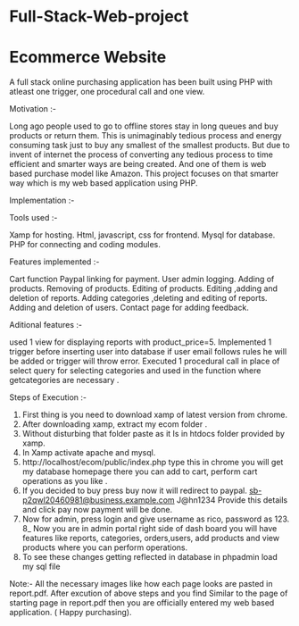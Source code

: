 # Full-Stack-Web-project

# Ecommerce Website

A full stack online purchasing application has been built using PHP with atleast one trigger, one procedural call and one view.

Motivation :-

Long ago people used to go to offline stores stay in long queues and buy products or return them. This is unimaginably tedious process and energy consuming task just to buy any smallest of the smallest products. But due to invent of internet the process of converting any tedious process to time efficient and smarter ways are being created. And one of them is web based purchase model like Amazon. This project focuses on that smarter way which is my web based application using PHP.


Implementation :-

Tools used :-

Xamp for hosting.
Html, javascript, css for frontend.
Mysql for database.
PHP for connecting and coding modules.


Features implemented :-

Cart function
Paypal linking for payment.
User admin logging.
Adding of products.
Removing of products.
Editing of products.
Editing ,adding and deletion of reports.
Adding categories ,deleting and editing of reports.
Adding and deletion of users.
Contact page for adding feedback.


Aditional features :-

used 1 view for displaying reports with product_price=5.
Implemented 1 trigger before inserting user into database if user email follows rules he will be added or trigger will throw error.
Executed 1 procedural call in place of select query for selecting categories and used in the function where getcategories are necessary .


Steps of Execution :-

1) First thing is you need to download xamp of latest version from chrome.
2) After downloading xamp, extract my ecom folder .
3) Without disturbing that folder paste as it Is in htdocs folder provided by xamp.
4) In Xamp activate apache and mysql.
5) http://localhost/ecom/public/index.php type this in chrome you will get my database homepage there you can add to cart, perform cart operations as you like .
6) If you decided to buy press buy now it will redirect to paypal. sb-p2qwl20460981@business.example.com J@hn1234 Provide this details and click pay now payment will be done.
7) Now for admin, press login and give username as rico, password as 123.
8_ Now you are in admin portal right side of dash board you will have features like reports, categories, orders,users, add products and view products where you can perform operations.
9) To see these changes getting reflected in database in phpadmin load my sql file


Note:-
All the necessary images like how each page looks are pasted in report.pdf. After excution of above steps and you find Similar to the page of starting page in report.pdf then you are officially entered my web based application. ( Happy purchasing).
